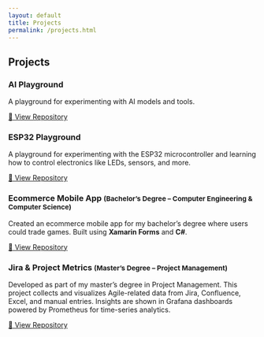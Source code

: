 ```yaml
---
layout: default
title: Projects
permalink: /projects.html
---
```


## Projects

<section class="projects-grid">

  <article class="project-card">
    <h3>AI Playground</h3>
    <p>
      A playground for experimenting with AI models and tools.
    </p>
    <p>
      <a class="btn" href="https://github.com/vinersar31/ai_playground"
         target="_blank" rel="noopener noreferrer">
        🔗 View Repository
      </a>
    </p>
  </article>

  <article class="project-card">
    <h3>ESP32 Playground</h3>
    <p>
      A playground for experimenting with the ESP32 microcontroller and
      learning how to control electronics like LEDs, sensors, and more.
    </p>
    <p>
      <a class="btn" href="https://github.com/vinersar31/esp32_playground"
         target="_blank" rel="noopener noreferrer">
        🔗 View Repository
      </a>
    </p>
  </article>

  <article class="project-card">
    <h3>Ecommerce Mobile App
      <small> (Bachelor’s Degree – Computer Engineering &amp;
      Computer Science)</small>
    </h3>
    <p>
      Created an ecommerce mobile app for my bachelor’s degree where users
      could trade games. Built using <strong>Xamarin Forms</strong> and
      <strong>C#</strong>.
    </p>
    <p>
      <a class="btn" href="https://github.com/vinersar31/Steam-Ecommerce-App"
         target="_blank" rel="noopener noreferrer">
        🔗 View Repository
      </a>
    </p>
  </article>

  <article class="project-card">
    <h3>Jira &amp; Project Metrics
      <small> (Master’s Degree – Project Management)</small>
    </h3>
    <p>
      Developed as part of my master’s degree in Project Management. This
      project collects and visualizes Agile-related data from Jira,
      Confluence, Excel, and manual entries. Insights are shown in
      Grafana dashboards powered by Prometheus for time-series analytics.
    </p>
    <p>
      <a class="btn" href="https://github.com/vinersar31/Jira-Project-Metrics"
         target="_blank" rel="noopener noreferrer">
        🔗 View Repository
      </a>
    </p>
  </article>

</section>
